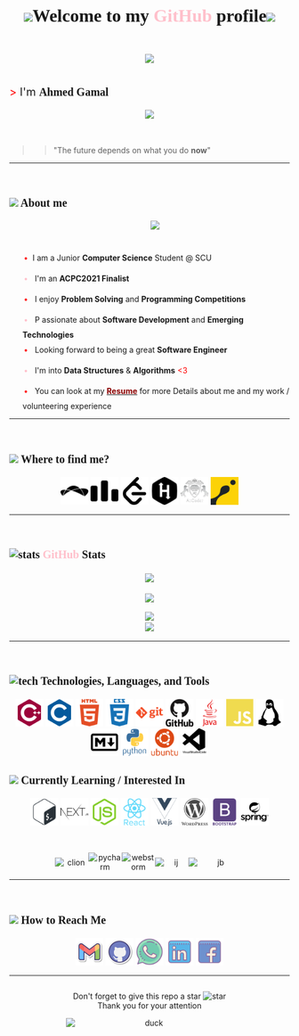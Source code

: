 <!-- adding styles -->
<style>
    #heading{
        font-family: 'Hubballi', cursive;
    }
    .headers{
        font-family: 'Merienda', cursive;
        font-size: 20px;
        font-weight: bold;
    }
    #name{
        font-size: 20px;
    }
    .box{
        display: flex;
        justify-content: center;
        align-items: center;
        flex-direction: column;
        flex-wrap: wrap;
    }
    .color{
        color: red;
    }
    ul{
        list-style: none;
    }
    li::before{
        content: "•"; 
        display: inline-block;
        width: 1em;
        margin-left: -1em;
        margin: 10px 2px;
        padding: auto;
    }
    .red::before{
        color:red;
    }
    .blue::before{
        color:pink;
    }
    .bold{
        font-weight: bold;
    }
    .tech-icons{
        font-size:50px;
    }
</style>

<!-- connecting to google fonts api -->

<link rel="preconnect" href="https://fonts.googleapis.com">

<link rel="preconnect" href="https://fonts.gstatic.com" crossorigin>

<link href="https://fonts.googleapis.com/css2?family=Merienda&family=Hubballi&display=swap" rel="stylesheet">


<!-- icons -->
<link rel="stylesheet" href="https://cdn.jsdelivr.net/gh/devicons/devicon@v2.14.0/devicon.min.css">


<p id="heading" style="font-weight:bold;font-size:32px"align="center"><img src="https://media.giphy.com/media/LpDmM2wSt6Hm5fKJVa/giphy.gif" width="40"/>Welcome to my <span style="color:pink">GitHub</span> profile<img src="https://media.giphy.com/media/LpDmM2wSt6Hm5fKJVa/giphy.gif" width="40"/><br><br> <img src="https://media.giphy.com/media/bcKmIWkUMCjVm/giphy.gif" width="100"></p>

<p id="name"> <span class="color">></span> I'm <span class="headers">Ahmed Gamal</span> </p>

<p align="center">
  <a href="https://github.com/DenverCoder1/readme-typing-svg">
  <img src="https://readme-typing-svg.herokuapp.com?font='Hubballi'&color=d64b50&size=27&center=true&vCenter=true&width=500&height=100&lines=Software+Engineer;ACPC+2021+Finalist;Junior+Computer+Science+student;Problem+Solving+Coach"></a>
</p>

<br>

>> "The future depends on what you do **now**"


<hr>
<br>


<!-- About -->
## <p class="headers"><img src = "https://media.giphy.com/media/142K5KNLmUBtYI/giphy.gif" width = 50px>  About me </p>

<img align="right" src="https://media.giphy.com/media/11EcsZWIcV4q2I/giphy.gif" width = 250px/>

<br><br>
<ul>

<li class="red">I am a Junior <span class="bold">Computer Science</span> Student @ SCU</li>
<li class="blue"> I'm an <span class="bold">ACPC2021<span> Finalist</li> 

<li class="red"> I enjoy <span class="bold">Problem Solving</span> and <span class="bold">Programming Competitions</span> </li>  

<li class="blue"> P assionate about <span class="bold">Software Development</span> and <span class="bold">Emerging Technologies</span> </li>

<li class="red"> Looking forward to being a great <span class="bold">Software Engineer<span></li>

<li class="blue"> I'm into <span class="bold">Data Structures</span> & <span class="bold">Algorithms</span> <span style="color:red"><3</span> </li>

<li class="red"> You can look at my <a href="https://drive.google.com/file/d/1xUxU5Wd_0921lt3ZNtdNxNPTM8_D5uXx/view?usp=sharing" target="blank"><span class="bold" style="color:darkred;">Resume</span></a> for more Details about me and my work / volunteering experience  </li>
</ul>

<hr>
<br>


<!-- platforms & where to find me -->
## <p class="headers"><img src = "https://media.giphy.com/media/zxAoODXqWnEU3lUlnD/giphy.gif" width="70px">  Where to find me? </p>

<p align="center" id="platforms">
<a href="https://www.topcoder.com/members/El_Gemmy"><img src="icons/topcoder.svg" width="50px" title="topcoder" alt="TopCoder"/></a>
  <a href="https://codeforces.com/profile/El_Gemmy"><img src="icons/codeforces.svg" alt="CodeForces" width="50px" title="codeforces"/></a>
	<a href="https://leetcode.com/ahmedgemy2212/"><img src="icons/leetcode.svg" alt="LeetCode" width="50px" title="leetcode"/></a>
	<a href="https://www.hackerrank.com/ahmedgemy2212"><img src="icons/hackerrank.svg" alt="HacerRank" width="50px" title="hackerrank"/></a>
    <a href="https://atcoder.jp/users/El_Gemmy"><img src="icons/atcoder.svg" alt="AtCoder" width="50px" title="atcoder"/></a>     
	<a href="https://www.codingame.com/profile/f700167aca9e8b68edd6f3acdd21b44c5349764"><img src="icons/codingame-1.svg" alt="Codingame" width="50px" title="codingame"></a>
</p>

<hr>
<br>


<!-- github stats and trophies -->
## <p class="headers"><img src="https://media.giphy.com/media/IcnxGGAj0ubyB2r5M6/giphy.gif" alt="stats" width="50px"> <span style="color:pink">GitHub</span> Stats</p>


<div class="box">
    <a href="https://github.com/ahmedgamal2212" class="stats">
    <img align="center" src="https://github-readme-stats.vercel.app/api/top-langs/?username=ahmedgamal2212&langs_count=5&layout=compact&theme=radical">
    </a>
    <br>
    <a href="https://github.com/ahmedgamal2212" class="stats">
    <img align="center" src="https://github-readme-stats.vercel.app/api?username=ahmedgamal2212&show_icons=true&theme=radical" />
    </a>
    <br>
    <a href="https://github.com/ahmedgamal2212" class="stats"><img src="https://github-readme-streak-stats.herokuapp.com?user=ahmedgamal2212&theme=radical&date_format=M%20j%5B%2C%20Y%5D"></a><a class="stats">
    <img src="https://github-profile-trophy.vercel.app/?username=ahmedgamal2212&theme=radical&no-frame=false&row=1&&margin-w=30&no-bg=true">
    </a>
</div>

<hr>
<br> 

## <p class="headers"> <img src="https://media.giphy.com/media/h1QmJxwoCr19BtTkGt/giphy.gif" alt="tech" title="tech" width="50px"> Technologies, Languages, and Tools </p>

<p align="center">
    <img src="tech-icons/cpp.svg" alt="cpp" width="50px" title="cpp">
    <img src="tech-icons/c.svg" alt="c" width="50px" title="c">
    <img src="tech-icons/html.svg" alt="html" width="50px" title="html">
    <img src="tech-icons/css.svg" alt="css" width="50px" title="css">
    <img src="tech-icons/git.svg" alt="git" width="50px" title="git">
    <img src="tech-icons/github.svg" alt="github" width="50px" title="github">
    <img src="tech-icons/java.svg" alt="java" width="50px" title="java">
    <img src="tech-icons/js.svg" alt="js" width="50px" title="js">
    <img src="tech-icons/linux.svg" alt="linux" width="50px" title="linux">
    <img src="tech-icons/md.svg" alt="md" width="50px" title="md">
    <img src="tech-icons/python.svg" alt="python" width="50px" title="python">
    <img src="tech-icons/ubuntu.svg" alt="ubuntu" width="50px" title="ubuntu">
    <img src="tech-icons/vscode.svg" alt="vscode" width="50px" title="vscode">
</p>

## <p class="headers"><img src="https://media.giphy.com/media/Vbc33O3DoedXa0O6Pj/giphy.gif" width="50px"/> Currently Learning / Interested In</p> 

<p align="center">
    <img src="tech-icons/bash.svg" alt="bash" width="50px" title="bash">
    <img src="tech-icons/next.svg" alt="next" width="50px" title="next">
    <img src="tech-icons/node.svg" alt="node" width="50px" title="node">
    <img src="tech-icons/react.svg" alt="react" width="50px" title="react">
    <img src="tech-icons/vue.svg" alt="vue" width="50px" title="vue">
    <img src="tech-icons/wp.svg" alt="wp" width="50px" title="wp">
    <img src="tech-icons/bootstrap.svg" alt="bootstrap" width="50px" title="bootstrap">
    <img src="tech-icons/spring.svg" alt="spring" width="50px" title="spring">
</p>

<br>

<p align="center" class="box" style="flex-direction:row">
    <img src="https://media.giphy.com/media/yjSNYYnj9gAeUbSHr3/giphy.gif" alt="clion" title="clion" width="60px">
    <img src="https://media.giphy.com/media/cYU6YcPE5YlJxh6otp/giphy.gif" alt="pycharm" title="pycharm" width="60px">
    <img src="https://media.giphy.com/media/0ZKDGWWimlunrp82XU/giphy.gif" alt="webstorm" title="webstorm" width="60px">
    <img src="https://media.giphy.com/media/iJWXxAr2Za6EtN2Row/giphy.gif" alt="ij" title="ij" width="60px">
    <img src="https://media.giphy.com/media/ukzNjL2uvnKjQwiO96/giphy.gif" alt="jb" title="jb" width="100px">
</p>


<hr>
<br>

<!-- how to reach me -->
## <p class="headers"> <img src="https://media.giphy.com/media/feQRYLoruyjguhLjK1/giphy.gif" width="40px"> How to Reach Me </p>


<p align="center">
	<a href="mailto:ahmedgamal.ssaleh@gmail.com"><img img src="icons/gmail2.svg" alt="Gmail" title="gmail" width="50px"/></a>
	<a href="https://github.com/ahmedgamal2212"><img src="icons/github.svg" alt="GitHub" title="github" width="50px"/></a>
	<a href="https://wa.me/021226384555"><img src="icons/whatsapp.svg" alt="Whatsapp" title="whatsapp" width="50px"/></a>
	<a href="https://www.linkedin.com/in/ahmedgamalssaleh/"><img src="icons/linkedin.svg" alt="LinkedIn" width="50px" title="linkedin"/></a>
	<a href="https://www.facebook.com/ahmed.ggamalssaleh"><img src="icons/Facebook.svg" alt="Facebook" title="facebook" width="50px"/></a>
</p>
<hr>


<!-- end -->
<div class="box" style="text-align:center">
    <p>Don't forget to give this repo a star <img src="https://media.giphy.com/media/k9F6ZtOTEr4UGmt3H2/giphy.gif" width="40px" alt="star" title="star"><br> Thank you for your attention</p>
    <img src="https://media.giphy.com/media/3HbtyiV6otnLf4WHSN/giphy.gif" alt="duck" title="duck" width="300px">
</div>
